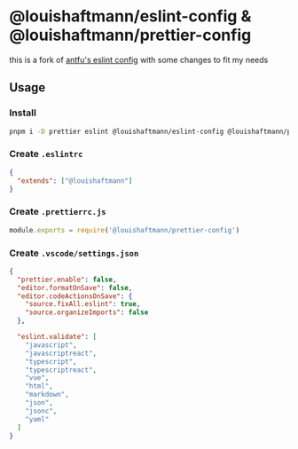 # @louishaftmann/eslint-config & @louishaftmann/prettier-config

this is a fork of [antfu's eslint config](https://https://github.com/antfu/eslint-config) with some changes to fit my needs

## Usage

### Install

```bash
pnpm i -D prettier eslint @louishaftmann/eslint-config @louishaftmann/prettier-config
```

### Create `.eslintrc`

```json
{
  "extends": ["@louishaftmann"]
}
```

### Create `.prettierrc.js`

```js
module.exports = require('@louishaftmann/prettier-config')
```

### Create `.vscode/settings.json`

```json
{
  "prettier.enable": false,
  "editor.formatOnSave": false,
  "editor.codeActionsOnSave": {
    "source.fixAll.eslint": true,
    "source.organizeImports": false
  },

  "eslint.validate": [
    "javascript",
    "javascriptreact",
    "typescript",
    "typescriptreact",
    "vue",
    "html",
    "markdown",
    "json",
    "jsonc",
    "yaml"
  ]
}
```

